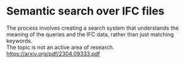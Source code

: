 # Semantic search over IFC files 
The process involves creating a search system that understands the meaning of the queries and the IFC data, rather than just matching keywords.<br>
The topic is not an active area of research.<br>
https://arxiv.org/pdf/2304.09333.pdf

